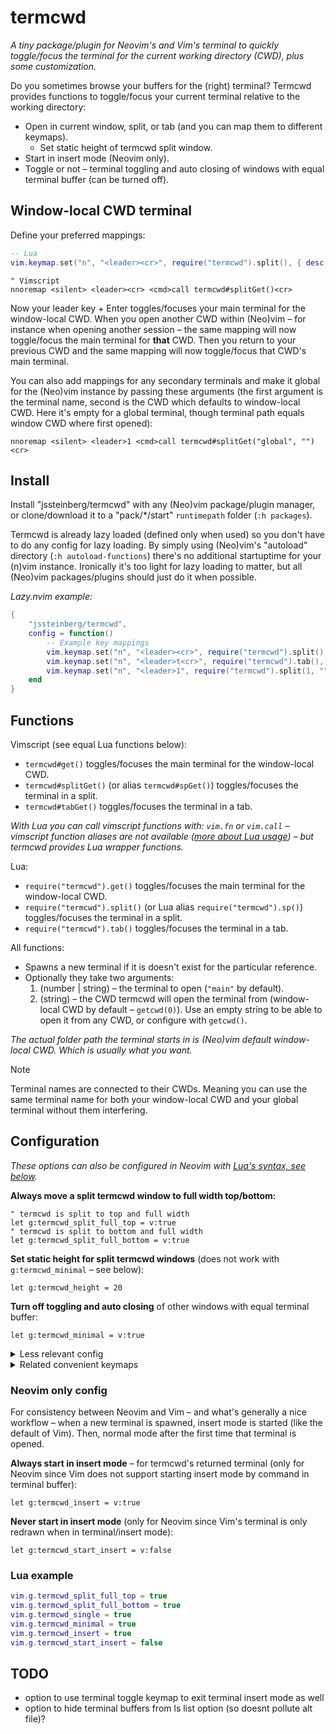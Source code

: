# termcwd

*A tiny package/plugin for Neovim's and Vim's terminal to quickly toggle/focus the terminal for the current working directory (CWD), plus some customization.*

Do you sometimes browse your buffers for the (right) terminal? Termcwd provides functions to toggle/focus your current terminal relative to the working directory:

- Open in current window, split, or tab (and you can map them to different keymaps).
	- Set static height of termcwd split window.
- Start in insert mode (Neovim only).
- Toggle or not – terminal toggling and auto closing of windows with equal terminal buffer (can be turned off).

## Window-local CWD terminal

Define your preferred mappings:

```lua
-- Lua
vim.keymap.set("n", "<leader><cr>", require("termcwd").split(), { desc = "Terminal (CWD)" })
```

```vim
" Vimscript
nnoremap <silent> <leader><cr> <cmd>call termcwd#splitGet()<cr>
```

Now your leader key + Enter toggles/focuses your main terminal for the window-local CWD.
When you open another CWD within (Neo)vim – for instance when opening another session – the same mapping will now toggle/focus the main terminal for **that** CWD. Then you return to your previous CWD and the same mapping will now toggle/focus that CWD's main terminal.

You can also add mappings for any secondary terminals and make it global for the (Neo)vim instance by passing these arguments (the first argument is the terminal name, second is the CWD which defaults to window-local CWD. Here it's empty for a global terminal, though terminal path equals window CWD where first opened):

```vim
nnoremap <silent> <leader>1 <cmd>call termcwd#splitGet("global", "")<cr>
```

## Install

Install "jssteinberg/termcwd" with any (Neo)vim package/plugin manager, or clone/download it to a "pack/\*/start" `runtimepath` folder (`:h packages`).

Termcwd is already lazy loaded (defined only when used) so you don't have to do any config for lazy loading. By simply using (Neo)vim's "autoload" directory (`:h autoload-functions`) there's no additional startuptime for your (n)vim instance. Ironically it's too light for lazy loading to matter,
but all (Neo)vim packages/plugins should just do it when possible.

*Lazy.nvim example:*

```lua
{
	"jssteinberg/termcwd",
	config = function()
		-- Example key mappings
		vim.keymap.set("n", "<leader><cr>", require("termcwd").split(), { desc = "Terminal (CWD)" })
		vim.keymap.set("n", "<leader>t<cr>", require("termcwd").tab(), { desc = "Terminal tab (CWD)" })
		vim.keymap.set("n", "<leader>1", require("termcwd").split(1, ""), { desc = "Terminal" })
	end
}
```

## Functions

Vimscript (see equal Lua functions below):

- `termcwd#get()` toggles/focuses the main terminal for the window-local CWD.
- `termcwd#splitGet()` (or alias `termcwd#spGet()`) toggles/focuses the terminal in a split.
- `termcwd#tabGet()` toggles/focuses the terminal in a tab.

*With Lua you can call vimscript functions with: `vim.fn` or `vim.call` – vimscript function aliases are not available ([more about Lua usage](//vonheikemen.github.io/devlog/tools/configuring-neovim-using-lua)) – but termcwd provides Lua wrapper functions.*

Lua:

- `require("termcwd").get()` toggles/focuses the main terminal for the window-local CWD.
- `require("termcwd").split()` (or Lua alias `require("termcwd").sp()`) toggles/focuses the terminal in a split.
- `require("termcwd").tab()` toggles/focuses the terminal in a tab.

All functions:

- Spawns a new terminal if it is doesn't exist for the particular reference.
- Optionally they take two arguments:
	1. (number | string) – the terminal to open (`"main"` by default).
	2. (string) – the CWD termcwd will open the terminal from (window-local CWD by default – `getcwd(0)`). Use an empty string to be able to open it from any CWD, or configure with `getcwd()`.

*The actual folder path the terminal starts in is (Neo)vim default window-local CWD. Which is usually what you want.*

> [!NOTE]
> Terminal names are connected to their CWDs. Meaning you can use the same terminal name for both your window-local CWD and your global terminal without them interfering.

## Configuration

*These options can also be configured in Neovim with [Lua's syntax, see below](#lua-example).*

**Always move a split termcwd window to full width top/bottom:**

```vim
" termcwd is split to top and full width
let g:termcwd_split_full_top = v:true
" termcwd is split to bottom and full width
let g:termcwd_split_full_bottom = v:true
```

**Set static height for split termcwd windows** (does not work with `g:termcwd_minimal` – see below):

```vim
let g:termcwd_height = 20
```

**Turn off toggling and auto closing** of other windows with equal terminal buffer:

```vim
let g:termcwd_minimal = v:true
```

<details>
<summary>Less relevant config</summary>

**Ensure single window of each termcwd in tab:**

```vim
let g:termcwd_single = v:true
```

</details>

<details>
<summary>Related convenient keymaps</summary>

Keymap to leave insert mode in terminal – below `jk` gets you to normal mode:

```vim
" For Neovim
tnoremap jk <c-\><c-n>
" For Vim
tnoremap jk <c-w>N
```

`<leader>c` hides current window or quit if last window:

```vim
nnoremap <silent> <leader>c :exe "try\n hide\n catch\n q\n endtry"<cr>
```

`<leader>C` closes tab or quits all if last tab:

```vim
nn <silent> <leader>C <cmd>exe "try\n tabclose\n catch\n qa\n endtry"<cr>
```

</details>

### Neovim only config

For consistency between Neovim and Vim – and what's generally a nice workflow – when a new terminal is spawned, insert mode is started (like the default of Vim). Then, normal mode after the first time that terminal is opened.

**Always start in insert mode** – for termcwd's returned terminal (only for Neovim since Vim does not support starting insert mode by command in terminal buffer):

```vim
let g:termcwd_insert = v:true
```

**Never start in insert mode** (only for Neovim since Vim's terminal is only redrawn when in terminal/insert mode):

```vim
let g:termcwd_start_insert = v:false
```

### Lua example

```lua
vim.g.termcwd_split_full_top = true
vim.g.termcwd_split_full_bottom = true
vim.g.termcwd_single = true
vim.g.termcwd_minimal = true
vim.g.termcwd_insert = true
vim.g.termcwd_start_insert = false
```

## TODO

- option to use terminal toggle keymap to exit terminal insert mode as well
- option to hide terminal buffers from ls list option (so doesnt pollute alt file)?

